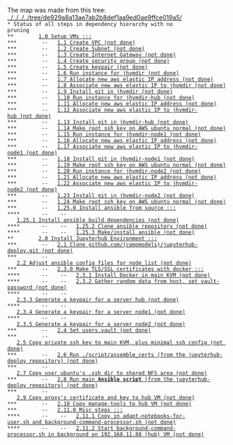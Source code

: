 The map was made from this tree: <a href="../../../../tree/de929a8a13ae7ab2b8def1aa9ed0ae9ffce019a5/">../../../../tree/de929a8a13ae7ab2b8def1aa9ed0ae9ffce019a5/</a>
<br>
<code>* Status of all steps in dependency hierarchy with no pruning</code><br>
<code>&#42;&#42;&nbsp;&nbsp;&nbsp;&nbsp;&nbsp;&nbsp;&nbsp;&nbsp;<a href="../../../../blob/de929a8a13ae7ab2b8def1aa9ed0ae9ffce019a5/./ind-steps/build-jh-environment/toplevel-aws-build.sh#L6">1.0&nbsp;Setup&nbsp;VMs&nbsp;:::</a></code><br>
<code>&#42;&#42;&#42;&nbsp;&nbsp;&nbsp;&nbsp;&nbsp;&nbsp;&nbsp;&nbsp;--&nbsp;&nbsp;&nbsp;<a href="../../../../blob/de929a8a13ae7ab2b8def1aa9ed0ae9ffce019a5/./ind-steps/aws-vpc-proxy/aws-vpc-proxy.sh#L14">1.1&nbsp;Create&nbsp;VPC&nbsp;(not&nbsp;done)</a></code><br>
<code>&#42;&#42;&#42;&nbsp;&nbsp;&nbsp;&nbsp;&nbsp;&nbsp;&nbsp;&nbsp;--&nbsp;&nbsp;&nbsp;<a href="../../../../blob/de929a8a13ae7ab2b8def1aa9ed0ae9ffce019a5/./ind-steps/aws-vpc-proxy/aws-vpc-proxy.sh#L60">1.2&nbsp;Create&nbsp;Subnet&nbsp;(not&nbsp;done)</a></code><br>
<code>&#42;&#42;&#42;&nbsp;&nbsp;&nbsp;&nbsp;&nbsp;&nbsp;&nbsp;&nbsp;--&nbsp;&nbsp;&nbsp;<a href="../../../../blob/de929a8a13ae7ab2b8def1aa9ed0ae9ffce019a5/./ind-steps/aws-vpc-proxy/aws-vpc-proxy.sh#L98">1.3&nbsp;Create&nbsp;Internet&nbsp;Gateway&nbsp;(not&nbsp;done)</a></code><br>
<code>&#42;&#42;&#42;&nbsp;&nbsp;&nbsp;&nbsp;&nbsp;&nbsp;&nbsp;&nbsp;--&nbsp;&nbsp;&nbsp;<a href="../../../../blob/de929a8a13ae7ab2b8def1aa9ed0ae9ffce019a5/./ind-steps/aws-vpc-proxy/aws-vpc-proxy.sh#L146">1.4&nbsp;Create&nbsp;security&nbsp;group&nbsp;(not&nbsp;done)</a></code><br>
<code>&#42;&#42;&#42;&nbsp;&nbsp;&nbsp;&nbsp;&nbsp;&nbsp;&nbsp;&nbsp;--&nbsp;&nbsp;&nbsp;<a href="../../../../blob/de929a8a13ae7ab2b8def1aa9ed0ae9ffce019a5/./ind-steps/aws-vpc-proxy/aws-vpc-proxy.sh#L187">1.5&nbsp;Create&nbsp;keypair&nbsp;(not&nbsp;done)</a></code><br>
<code>&#42;&#42;&#42;&nbsp;&nbsp;&nbsp;&nbsp;&nbsp;&nbsp;&nbsp;&nbsp;--&nbsp;&nbsp;&nbsp;<a href="../../../../blob/de929a8a13ae7ab2b8def1aa9ed0ae9ffce019a5/./ind-steps/aws-vpc-proxy/aws-instance-proxy.sh#L11">1.6&nbsp;Run&nbsp;instance&nbsp;for&nbsp;jhvmdir&nbsp;(not&nbsp;done)</a></code><br>
<code>&#42;&#42;&#42;&nbsp;&nbsp;&nbsp;&nbsp;&nbsp;&nbsp;&nbsp;&nbsp;--&nbsp;&nbsp;&nbsp;<a href="../../../../blob/de929a8a13ae7ab2b8def1aa9ed0ae9ffce019a5/./ind-steps/aws-vpc-proxy/aws-instance-proxy.sh#L62">1.7&nbsp;Allocate&nbsp;new&nbsp;aws&nbsp;elastic&nbsp;IP&nbsp;address&nbsp;(not&nbsp;done)</a></code><br>
<code>&#42;&#42;&#42;&nbsp;&nbsp;&nbsp;&nbsp;&nbsp;&nbsp;&nbsp;&nbsp;--&nbsp;&nbsp;&nbsp;<a href="../../../../blob/de929a8a13ae7ab2b8def1aa9ed0ae9ffce019a5/./ind-steps/aws-vpc-proxy/aws-instance-proxy.sh#L85">1.8&nbsp;Associate&nbsp;new&nbsp;aws&nbsp;elastic&nbsp;IP&nbsp;to&nbsp;jhvmdir&nbsp;(not&nbsp;done)</a></code><br>
<code>&#42;&#42;&#42;&nbsp;&nbsp;&nbsp;&nbsp;&nbsp;&nbsp;&nbsp;&nbsp;--&nbsp;&nbsp;&nbsp;<a href="../../../../blob/de929a8a13ae7ab2b8def1aa9ed0ae9ffce019a5/./ind-steps/build-jh-environment/aws-vm-setup.sh#L11">1.9&nbsp;Install&nbsp;git&nbsp;in&nbsp;jhvmdir&nbsp;(not&nbsp;done)</a></code><br>
<code>&#42;&#42;&#42;&nbsp;&nbsp;&nbsp;&nbsp;&nbsp;&nbsp;&nbsp;&nbsp;--&nbsp;&nbsp;&nbsp;<a href="../../../../blob/de929a8a13ae7ab2b8def1aa9ed0ae9ffce019a5/./ind-steps/aws-vpc-proxy/aws-instance-proxy.sh#L11">1.10&nbsp;Run&nbsp;instance&nbsp;for&nbsp;jhvmdir-hub&nbsp;(not&nbsp;done)</a></code><br>
<code>&#42;&#42;&#42;&nbsp;&nbsp;&nbsp;&nbsp;&nbsp;&nbsp;&nbsp;&nbsp;--&nbsp;&nbsp;&nbsp;<a href="../../../../blob/de929a8a13ae7ab2b8def1aa9ed0ae9ffce019a5/./ind-steps/aws-vpc-proxy/aws-instance-proxy.sh#L62">1.11&nbsp;Allocate&nbsp;new&nbsp;aws&nbsp;elastic&nbsp;IP&nbsp;address&nbsp;(not&nbsp;done)</a></code><br>
<code>&#42;&#42;&#42;&nbsp;&nbsp;&nbsp;&nbsp;&nbsp;&nbsp;&nbsp;&nbsp;--&nbsp;&nbsp;&nbsp;<a href="../../../../blob/de929a8a13ae7ab2b8def1aa9ed0ae9ffce019a5/./ind-steps/aws-vpc-proxy/aws-instance-proxy.sh#L85">1.12&nbsp;Associate&nbsp;new&nbsp;aws&nbsp;elastic&nbsp;IP&nbsp;to&nbsp;jhvmdir-hub&nbsp;(not&nbsp;done)</a></code><br>
<code>&#42;&#42;&#42;&nbsp;&nbsp;&nbsp;&nbsp;&nbsp;&nbsp;&nbsp;&nbsp;--&nbsp;&nbsp;&nbsp;<a href="../../../../blob/de929a8a13ae7ab2b8def1aa9ed0ae9ffce019a5/./ind-steps/build-jh-environment/aws-vm-setup.sh#L11">1.13&nbsp;Install&nbsp;git&nbsp;in&nbsp;jhvmdir-hub&nbsp;(not&nbsp;done)</a></code><br>
<code>&#42;&#42;&#42;&nbsp;&nbsp;&nbsp;&nbsp;&nbsp;&nbsp;&nbsp;&nbsp;--&nbsp;&nbsp;&nbsp;<a href="../../../../blob/de929a8a13ae7ab2b8def1aa9ed0ae9ffce019a5/./ind-steps/build-jh-environment/aws-vm-setup.sh#L37">1.14&nbsp;Make&nbsp;root&nbsp;ssh&nbsp;key&nbsp;on&nbsp;AWS&nbsp;ubuntu&nbsp;normal&nbsp;(not&nbsp;done)</a></code><br>
<code>&#42;&#42;&#42;&nbsp;&nbsp;&nbsp;&nbsp;&nbsp;&nbsp;&nbsp;&nbsp;--&nbsp;&nbsp;&nbsp;<a href="../../../../blob/de929a8a13ae7ab2b8def1aa9ed0ae9ffce019a5/./ind-steps/aws-vpc-proxy/aws-instance-proxy.sh#L11">1.15&nbsp;Run&nbsp;instance&nbsp;for&nbsp;jhvmdir-node1&nbsp;(not&nbsp;done)</a></code><br>
<code>&#42;&#42;&#42;&nbsp;&nbsp;&nbsp;&nbsp;&nbsp;&nbsp;&nbsp;&nbsp;--&nbsp;&nbsp;&nbsp;<a href="../../../../blob/de929a8a13ae7ab2b8def1aa9ed0ae9ffce019a5/./ind-steps/aws-vpc-proxy/aws-instance-proxy.sh#L62">1.16&nbsp;Allocate&nbsp;new&nbsp;aws&nbsp;elastic&nbsp;IP&nbsp;address&nbsp;(not&nbsp;done)</a></code><br>
<code>&#42;&#42;&#42;&nbsp;&nbsp;&nbsp;&nbsp;&nbsp;&nbsp;&nbsp;&nbsp;--&nbsp;&nbsp;&nbsp;<a href="../../../../blob/de929a8a13ae7ab2b8def1aa9ed0ae9ffce019a5/./ind-steps/aws-vpc-proxy/aws-instance-proxy.sh#L85">1.17&nbsp;Associate&nbsp;new&nbsp;aws&nbsp;elastic&nbsp;IP&nbsp;to&nbsp;jhvmdir-node1&nbsp;(not&nbsp;done)</a></code><br>
<code>&#42;&#42;&#42;&nbsp;&nbsp;&nbsp;&nbsp;&nbsp;&nbsp;&nbsp;&nbsp;--&nbsp;&nbsp;&nbsp;<a href="../../../../blob/de929a8a13ae7ab2b8def1aa9ed0ae9ffce019a5/./ind-steps/build-jh-environment/aws-vm-setup.sh#L11">1.18&nbsp;Install&nbsp;git&nbsp;in&nbsp;jhvmdir-node1&nbsp;(not&nbsp;done)</a></code><br>
<code>&#42;&#42;&#42;&nbsp;&nbsp;&nbsp;&nbsp;&nbsp;&nbsp;&nbsp;&nbsp;--&nbsp;&nbsp;&nbsp;<a href="../../../../blob/de929a8a13ae7ab2b8def1aa9ed0ae9ffce019a5/./ind-steps/build-jh-environment/aws-vm-setup.sh#L37">1.19&nbsp;Make&nbsp;root&nbsp;ssh&nbsp;key&nbsp;on&nbsp;AWS&nbsp;ubuntu&nbsp;normal&nbsp;(not&nbsp;done)</a></code><br>
<code>&#42;&#42;&#42;&nbsp;&nbsp;&nbsp;&nbsp;&nbsp;&nbsp;&nbsp;&nbsp;--&nbsp;&nbsp;&nbsp;<a href="../../../../blob/de929a8a13ae7ab2b8def1aa9ed0ae9ffce019a5/./ind-steps/aws-vpc-proxy/aws-instance-proxy.sh#L11">1.20&nbsp;Run&nbsp;instance&nbsp;for&nbsp;jhvmdir-node2&nbsp;(not&nbsp;done)</a></code><br>
<code>&#42;&#42;&#42;&nbsp;&nbsp;&nbsp;&nbsp;&nbsp;&nbsp;&nbsp;&nbsp;--&nbsp;&nbsp;&nbsp;<a href="../../../../blob/de929a8a13ae7ab2b8def1aa9ed0ae9ffce019a5/./ind-steps/aws-vpc-proxy/aws-instance-proxy.sh#L62">1.21&nbsp;Allocate&nbsp;new&nbsp;aws&nbsp;elastic&nbsp;IP&nbsp;address&nbsp;(not&nbsp;done)</a></code><br>
<code>&#42;&#42;&#42;&nbsp;&nbsp;&nbsp;&nbsp;&nbsp;&nbsp;&nbsp;&nbsp;--&nbsp;&nbsp;&nbsp;<a href="../../../../blob/de929a8a13ae7ab2b8def1aa9ed0ae9ffce019a5/./ind-steps/aws-vpc-proxy/aws-instance-proxy.sh#L85">1.22&nbsp;Associate&nbsp;new&nbsp;aws&nbsp;elastic&nbsp;IP&nbsp;to&nbsp;jhvmdir-node2&nbsp;(not&nbsp;done)</a></code><br>
<code>&#42;&#42;&#42;&nbsp;&nbsp;&nbsp;&nbsp;&nbsp;&nbsp;&nbsp;&nbsp;--&nbsp;&nbsp;&nbsp;<a href="../../../../blob/de929a8a13ae7ab2b8def1aa9ed0ae9ffce019a5/./ind-steps/build-jh-environment/aws-vm-setup.sh#L11">1.23&nbsp;Install&nbsp;git&nbsp;in&nbsp;jhvmdir-node2&nbsp;(not&nbsp;done)</a></code><br>
<code>&#42;&#42;&#42;&nbsp;&nbsp;&nbsp;&nbsp;&nbsp;&nbsp;&nbsp;&nbsp;--&nbsp;&nbsp;&nbsp;<a href="../../../../blob/de929a8a13ae7ab2b8def1aa9ed0ae9ffce019a5/./ind-steps/build-jh-environment/aws-vm-setup.sh#L37">1.24&nbsp;Make&nbsp;root&nbsp;ssh&nbsp;key&nbsp;on&nbsp;AWS&nbsp;ubuntu&nbsp;normal&nbsp;(not&nbsp;done)</a></code><br>
<code>&#42;&#42;&#42;&nbsp;&nbsp;&nbsp;&nbsp;&nbsp;&nbsp;&nbsp;&nbsp;--&nbsp;&nbsp;&nbsp;<a href="../../../../blob/de929a8a13ae7ab2b8def1aa9ed0ae9ffce019a5/./ind-steps/build-jh-environment/aws-vm-setup.sh#L64">1.25.0&nbsp;Install&nbsp;ansible&nbsp;from&nbsp;source&nbsp;:::</a></code><br>
<code>&#42;&#42;&#42;&#42;&nbsp;&nbsp;&nbsp;&nbsp;&nbsp;&nbsp;&nbsp;--&nbsp;&nbsp;&nbsp;&nbsp;--&nbsp;&nbsp;&nbsp;<a href="../../../../blob/de929a8a13ae7ab2b8def1aa9ed0ae9ffce019a5/./ind-steps/build-jh-environment/aws-vm-setup.sh#L81">1.25.1&nbsp;Install&nbsp;ansible&nbsp;build&nbsp;dependencies&nbsp;(not&nbsp;done)</a></code><br>
<code>&#42;&#42;&#42;&#42;&nbsp;&nbsp;&nbsp;&nbsp;&nbsp;&nbsp;&nbsp;--&nbsp;&nbsp;&nbsp;&nbsp;--&nbsp;&nbsp;&nbsp;<a href="../../../../blob/de929a8a13ae7ab2b8def1aa9ed0ae9ffce019a5/./ind-steps/build-jh-environment/aws-vm-setup.sh#L95">1.25.2&nbsp;Clone&nbsp;ansible&nbsp;repository&nbsp;(not&nbsp;done)</a></code><br>
<code>&#42;&#42;&#42;&#42;&nbsp;&nbsp;&nbsp;&nbsp;&nbsp;&nbsp;&nbsp;--&nbsp;&nbsp;&nbsp;&nbsp;--&nbsp;&nbsp;&nbsp;<a href="../../../../blob/de929a8a13ae7ab2b8def1aa9ed0ae9ffce019a5/./ind-steps/build-jh-environment/aws-vm-setup.sh#L122">1.25.3&nbsp;Make/install&nbsp;ansible&nbsp;(not&nbsp;done)</a></code><br>
<code>&#42;&#42;&nbsp;&nbsp;&nbsp;&nbsp;&nbsp;&nbsp;&nbsp;&nbsp;<a href="../../../../blob/de929a8a13ae7ab2b8def1aa9ed0ae9ffce019a5/./ind-steps/build-jh-environment/toplevel-aws-build.sh#L12">2.0&nbsp;Install&nbsp;Jupyterhub&nbsp;Environment&nbsp;:::</a></code><br>
<code>&#42;&#42;&#42;&nbsp;&nbsp;&nbsp;&nbsp;&nbsp;&nbsp;&nbsp;&nbsp;--&nbsp;&nbsp;&nbsp;<a href="../../../../blob/de929a8a13ae7ab2b8def1aa9ed0ae9ffce019a5/./ind-steps/build-jh-environment/build-jh-environment.sh#L8">2.1&nbsp;Clone&nbsp;github.com/(compmodels)/jupyterhub-deploy.git&nbsp;(not&nbsp;done)</a></code><br>
<code>&#42;&#42;&#42;&nbsp;&nbsp;&nbsp;&nbsp;&nbsp;&nbsp;&nbsp;&nbsp;--&nbsp;&nbsp;&nbsp;<a href="../../../../blob/de929a8a13ae7ab2b8def1aa9ed0ae9ffce019a5/./ind-steps/build-jh-environment/build-jh-environment.sh#L23">2.2&nbsp;Adjust&nbsp;ansible&nbsp;config&nbsp;files&nbsp;for&nbsp;node_list&nbsp;(not&nbsp;done)</a></code><br>
<code>&#42;&#42;&#42;&nbsp;&nbsp;&nbsp;&nbsp;&nbsp;&nbsp;&nbsp;&nbsp;--&nbsp;&nbsp;&nbsp;<a href="../../../../blob/de929a8a13ae7ab2b8def1aa9ed0ae9ffce019a5/./ind-steps/build-jh-environment/build-jh-environment.sh#L102">2.3.0&nbsp;Make&nbsp;TLS/SSL&nbsp;certificates&nbsp;with&nbsp;docker&nbsp;:::</a></code><br>
<code>&#42;&#42;&#42;&#42;&nbsp;&nbsp;&nbsp;&nbsp;&nbsp;&nbsp;&nbsp;--&nbsp;&nbsp;&nbsp;&nbsp;--&nbsp;&nbsp;&nbsp;<a href="../../../../blob/de929a8a13ae7ab2b8def1aa9ed0ae9ffce019a5/./ind-steps/build-jh-environment/build-jh-environment.sh#L104">2.3.1&nbsp;Install&nbsp;Docker&nbsp;in&nbsp;main&nbsp;KVM&nbsp;(not&nbsp;done)</a></code><br>
<code>&#42;&#42;&#42;&#42;&nbsp;&nbsp;&nbsp;&nbsp;&nbsp;&nbsp;&nbsp;--&nbsp;&nbsp;&nbsp;&nbsp;--&nbsp;&nbsp;&nbsp;<a href="../../../../blob/de929a8a13ae7ab2b8def1aa9ed0ae9ffce019a5/./ind-steps/build-jh-environment/build-jh-environment.sh#L131">2.3.2&nbsp;Gather&nbsp;random&nbsp;data&nbsp;from&nbsp;host,&nbsp;set&nbsp;vault-password&nbsp;(not&nbsp;done)</a></code><br>
<code>&#42;&#42;&#42;&#42;&nbsp;&nbsp;&nbsp;&nbsp;&nbsp;&nbsp;&nbsp;--&nbsp;&nbsp;&nbsp;&nbsp;--&nbsp;&nbsp;&nbsp;<a href="../../../../blob/de929a8a13ae7ab2b8def1aa9ed0ae9ffce019a5/./ind-steps/build-jh-environment/build-jh-environment.sh#L157">2.3.3&nbsp;Generate&nbsp;a&nbsp;keypair&nbsp;for&nbsp;a&nbsp;server&nbsp;hub&nbsp;(not&nbsp;done)</a></code><br>
<code>&#42;&#42;&#42;&#42;&nbsp;&nbsp;&nbsp;&nbsp;&nbsp;&nbsp;&nbsp;--&nbsp;&nbsp;&nbsp;&nbsp;--&nbsp;&nbsp;&nbsp;<a href="../../../../blob/de929a8a13ae7ab2b8def1aa9ed0ae9ffce019a5/./ind-steps/build-jh-environment/build-jh-environment.sh#L157">2.3.4&nbsp;Generate&nbsp;a&nbsp;keypair&nbsp;for&nbsp;a&nbsp;server&nbsp;node1&nbsp;(not&nbsp;done)</a></code><br>
<code>&#42;&#42;&#42;&#42;&nbsp;&nbsp;&nbsp;&nbsp;&nbsp;&nbsp;&nbsp;--&nbsp;&nbsp;&nbsp;&nbsp;--&nbsp;&nbsp;&nbsp;<a href="../../../../blob/de929a8a13ae7ab2b8def1aa9ed0ae9ffce019a5/./ind-steps/build-jh-environment/build-jh-environment.sh#L157">2.3.5&nbsp;Generate&nbsp;a&nbsp;keypair&nbsp;for&nbsp;a&nbsp;server&nbsp;node2&nbsp;(not&nbsp;done)</a></code><br>
<code>&#42;&#42;&#42;&nbsp;&nbsp;&nbsp;&nbsp;&nbsp;&nbsp;&nbsp;&nbsp;--&nbsp;&nbsp;&nbsp;<a href="../../../../blob/de929a8a13ae7ab2b8def1aa9ed0ae9ffce019a5/./ind-steps/build-jh-environment/build-jh-environment.sh#L218">2.4&nbsp;Set&nbsp;users.vault&nbsp;(not&nbsp;done)</a></code><br>
<code>&#42;&#42;&#42;&nbsp;&nbsp;&nbsp;&nbsp;&nbsp;&nbsp;&nbsp;&nbsp;--&nbsp;&nbsp;&nbsp;<a href="../../../../blob/de929a8a13ae7ab2b8def1aa9ed0ae9ffce019a5/./ind-steps/build-jh-environment/build-jh-environment.sh#L241">2.5&nbsp;Copy&nbsp;private&nbsp;ssh&nbsp;key&nbsp;to&nbsp;main&nbsp;KVM,&nbsp;plus&nbsp;minimal&nbsp;ssh&nbsp;config&nbsp;(not&nbsp;done)</a></code><br>
<code>&#42;&#42;&#42;&nbsp;&nbsp;&nbsp;&nbsp;&nbsp;&nbsp;&nbsp;&nbsp;--&nbsp;&nbsp;&nbsp;<a href="../../../../blob/de929a8a13ae7ab2b8def1aa9ed0ae9ffce019a5/./ind-steps/build-jh-environment/build-jh-environment.sh#L267">2.6&nbsp;Run&nbsp;./script/assemble_certs&nbsp;(from&nbsp;the&nbsp;jupyterhub-deploy&nbsp;repository)&nbsp;(not&nbsp;done)</a></code><br>
<code>&#42;&#42;&#42;&nbsp;&nbsp;&nbsp;&nbsp;&nbsp;&nbsp;&nbsp;&nbsp;--&nbsp;&nbsp;&nbsp;<a href="../../../../blob/de929a8a13ae7ab2b8def1aa9ed0ae9ffce019a5/./ind-steps/build-jh-environment/build-jh-environment.sh#L284">2.7&nbsp;Copy&nbsp;user&nbsp;ubuntu's&nbsp;.ssh&nbsp;dir&nbsp;to&nbsp;shared&nbsp;NFS&nbsp;area&nbsp;(not&nbsp;done)</a></code><br>
<code>&#42;&#42;&#42;&nbsp;&nbsp;&nbsp;&nbsp;&nbsp;&nbsp;&nbsp;&nbsp;--&nbsp;&nbsp;&nbsp;<a href="../../../../blob/de929a8a13ae7ab2b8def1aa9ed0ae9ffce019a5/./ind-steps/build-jh-environment/build-jh-environment.sh#L300">2.8&nbsp;Run&nbsp;main&nbsp;**Ansible&nbsp;script**&nbsp;(from&nbsp;the&nbsp;jupyterhub-deploy&nbsp;repository)&nbsp;(not&nbsp;done)</a></code><br>
<code>&#42;&#42;&#42;&nbsp;&nbsp;&nbsp;&nbsp;&nbsp;&nbsp;&nbsp;&nbsp;--&nbsp;&nbsp;&nbsp;<a href="../../../../blob/de929a8a13ae7ab2b8def1aa9ed0ae9ffce019a5/./ind-steps/build-jh-environment/build-jh-environment.sh#L326">2.9&nbsp;Copy&nbsp;proxy's&nbsp;certificate&nbsp;and&nbsp;key&nbsp;to&nbsp;hub&nbsp;VM&nbsp;(not&nbsp;done)</a></code><br>
<code>&#42;&#42;&#42;&nbsp;&nbsp;&nbsp;&nbsp;&nbsp;&nbsp;&nbsp;&nbsp;--&nbsp;&nbsp;&nbsp;<a href="../../../../blob/de929a8a13ae7ab2b8def1aa9ed0ae9ffce019a5/./ind-steps/build-jh-environment/build-jh-environment.sh#L355">2.10&nbsp;Copy&nbsp;manage-tools&nbsp;to&nbsp;hub&nbsp;VM&nbsp;(not&nbsp;done)</a></code><br>
<code>&#42;&#42;&#42;&nbsp;&nbsp;&nbsp;&nbsp;&nbsp;&nbsp;&nbsp;&nbsp;--&nbsp;&nbsp;&nbsp;<a href="../../../../blob/de929a8a13ae7ab2b8def1aa9ed0ae9ffce019a5/./ind-steps/build-jh-environment/build-jh-environment.sh#L384">2.11.0&nbsp;Misc&nbsp;steps&nbsp;:::</a></code><br>
<code>&#42;&#42;&#42;&#42;&nbsp;&nbsp;&nbsp;&nbsp;&nbsp;&nbsp;&nbsp;--&nbsp;&nbsp;&nbsp;&nbsp;--&nbsp;&nbsp;&nbsp;<a href="../../../../blob/de929a8a13ae7ab2b8def1aa9ed0ae9ffce019a5/./ind-steps/build-jh-environment/build-jh-environment.sh#L387">2.11.1&nbsp;Copy&nbsp;in&nbsp;adapt-notebooks-for-user.sh&nbsp;and&nbsp;background-command-processor.sh&nbsp;(not&nbsp;done)</a></code><br>
<code>&#42;&#42;&#42;&#42;&nbsp;&nbsp;&nbsp;&nbsp;&nbsp;&nbsp;&nbsp;--&nbsp;&nbsp;&nbsp;&nbsp;--&nbsp;&nbsp;&nbsp;<a href="../../../../blob/de929a8a13ae7ab2b8def1aa9ed0ae9ffce019a5/./ind-steps/build-jh-environment/build-jh-environment.sh#L397">2.11.2&nbsp;Start&nbsp;background-command-processor.sh&nbsp;in&nbsp;background&nbsp;on&nbsp;192.168.11.88&nbsp;(hub)&nbsp;VM&nbsp;(not&nbsp;done)</a></code><br>
